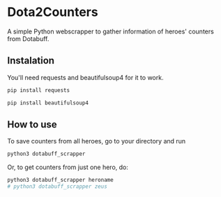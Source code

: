 # Dota2Counters
A simple Python webscrapper to gather information of heroes' counters from Dotabuff.

## Instalation
You'll need requests and beautifulsoup4 for it to work.
```bash 
pip install requests
```
```bash
pip install beautifulsoup4
```

## How to use
To save counters from all heroes, go to your directory and run
```bash
python3 dotabuff_scrapper
```
Or, to get counters from just one hero, do:
```bash
python3 dotabuff_scrapper heroname
# python3 dotabuff_scrapper zeus

```
